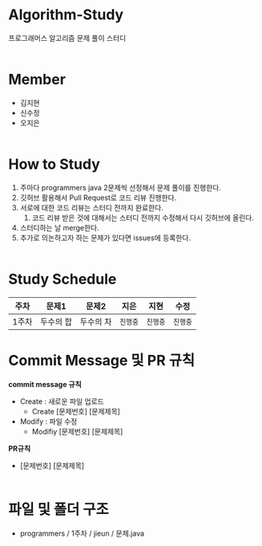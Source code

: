 # Algorithm-Study
프로그래머스 알고리즘 문제 풀이 스터디<br><br>

# Member
- 김지현
- 신수정
- 오지은<br><br>

# How to Study
1. 주마다 programmers java 2문제씩 선정해서 문제 풀이를 진행한다. 
2. 깃허브 활용해서 Pull Request로 코드 리뷰 진행한다.
3. 서로에 대한 코드 리뷰는 스터디 전까지 완료한다.
    1. 코드 리뷰 받은 것에 대해서는 스터디 전까지 수정해서 다시 깃허브에 올린다.
4. 스터디하는 날 merge한다.
5. 추가로 의논하고자 하는 문제가 있다면 issues에 등록한다.<br><br>

# Study Schedule
|주차|문제1|문제2|지은|지현|수정
|:---:|:---:|:---:|:---:|:---:|:---:|
|1주차|두수의 합|두수의 차|`진행중`|`진행중`|`진행중`|<br><br>

# Commit Message 및 PR 규칙
**commit message 규칙**
- Create : 새로운 파일 업로드
    - Create [문제번호] [문제제목]
- Modify : 파일 수정
    - Modifiy [문제번호] [문제제목]

**PR규칙**
- [문제번호] [문제제목]<br><br>

# 파일 및 폴더 구조
- programmers / 1주차 / jieun / 문제.java
<br><br>
